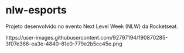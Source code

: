 # nlw-esports
Projeto desenvolvido no evento Next Level Week (NLW) da Rocketseat.

<div>
https://user-images.githubusercontent.com/92797194/190870285-3f07e366-ea3e-4840-81e0-779e2b5cc45e.png
</div>
